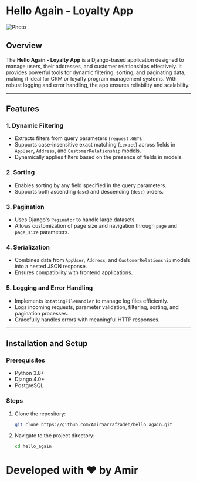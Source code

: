 # Hello Again - Loyalty App

<img src="https://i.postimg.cc/sD9s0Z6k/Slide2.jpg" alt="Photo">

## Overview

The **Hello Again - Loyalty App** is a Django-based application designed to manage users, their addresses, and customer relationships effectively. It provides powerful tools for dynamic filtering, sorting, and paginating data, making it ideal for CRM or loyalty program management systems. With robust logging and error handling, the app ensures reliability and scalability.

---

## Features

### 1. Dynamic Filtering
- Extracts filters from query parameters (`request.GET`).
- Supports case-insensitive exact matching (`iexact`) across fields in `AppUser`, `Address`, and `CustomerRelationship` models.
- Dynamically applies filters based on the presence of fields in models.

### 2. Sorting
- Enables sorting by any field specified in the query parameters.
- Supports both ascending (`asc`) and descending (`desc`) orders.

### 3. Pagination
- Uses Django's `Paginator` to handle large datasets.
- Allows customization of page size and navigation through `page` and `page_size` parameters.

### 4. Serialization
- Combines data from `AppUser`, `Address`, and `CustomerRelationship` models into a nested JSON response.
- Ensures compatibility with frontend applications.

### 5. Logging and Error Handling
- Implements `RotatingFileHandler` to manage log files efficiently.
- Logs incoming requests, parameter validation, filtering, sorting, and pagination processes.
- Gracefully handles errors with meaningful HTTP responses.

---

## Installation and Setup

### Prerequisites
- Python 3.8+
- Django 4.0+
- PostgreSQL

### Steps
1. Clone the repository:
   ```bash
   git clone https://github.com/AmirSarrafzadeh/hello_again.git
   ```
2. Navigate to the project directory:
   ```bash
   cd hello_again
   ```

   







# Developed with ❤️ by Amir 
